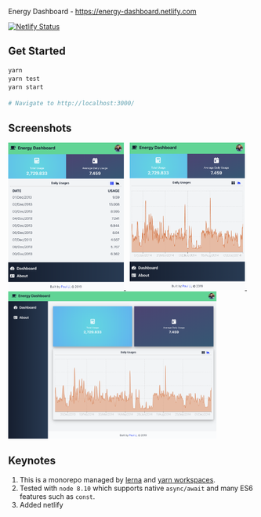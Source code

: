 Energy Dashboard - https://energy-dashboard.netlify.com

[![Netlify Status](https://api.netlify.com/api/v1/badges/f058b428-b744-4e69-90d4-4b0a0cbf340d/deploy-status)](https://app.netlify.com/sites/energy-dashboard/deploys)

## Get Started

```sh
yarn
yarn test
yarn start

# Navigate to http://localhost:3000/
```

## Screenshots

<div>
  <a href="screenshots/screenshot1.png">
    <img src="./screenshots/screenshot1.png" height="300">
  </a>
  &nbsp;
  <a href="screenshots/screenshot2.png">
    <img src="./screenshots/screenshot2.png" height="300">
  </a>
  &nbsp;
  <a href="screenshots/screenshot3.png">
    <img src="./screenshots/screenshot3.png" height="300">
  </a>
</div>

## Keynotes

1. This is a monorepo managed by [lerna](https://github.com/lerna/lerna) and [yarn workspaces](https://yarnpkg.com/lang/en/docs/workspaces/).
2. Tested with `node 8.10` which supports native `async/await` and many ES6 features such as `const`.
3. Added netlify
